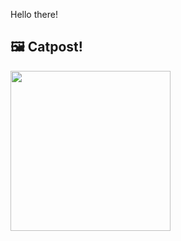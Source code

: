 Hello there!



## 🖼️ Catpost!

<sub>
    <img src="https://cdn2.thecatapi.com/images/ifk6EMEvt.jpg" height="256">
</sub>

